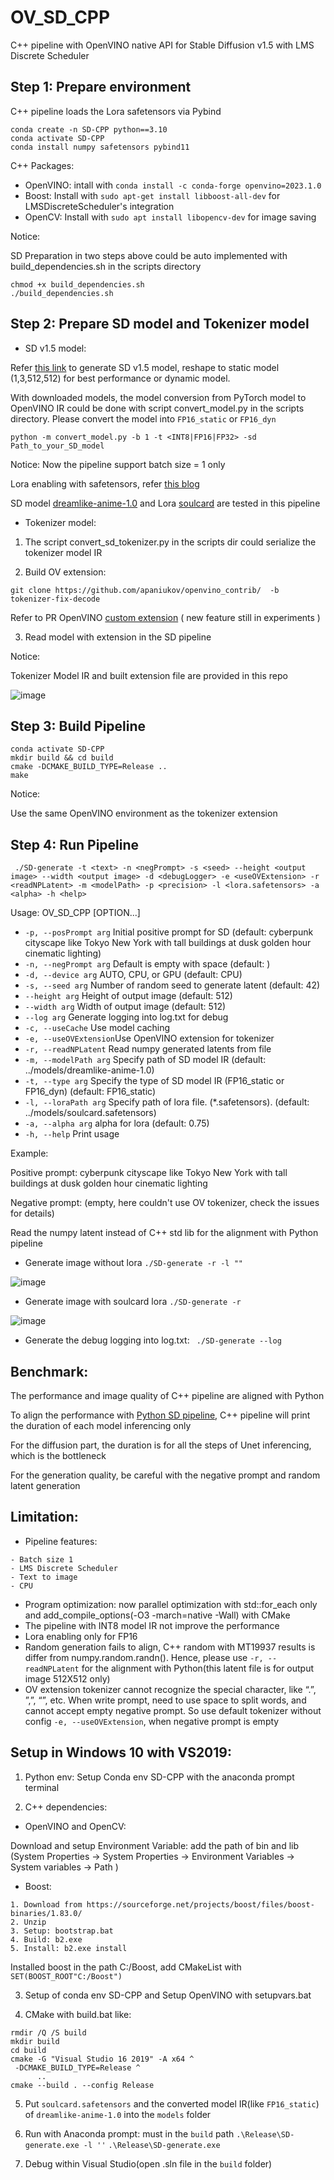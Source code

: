 # OV_SD_CPP
C++ pipeline with OpenVINO native API for Stable Diffusion v1.5 with LMS Discrete Scheduler

## Step 1: Prepare environment
C++ pipeline loads the Lora safetensors via Pybind
```shell
conda create -n SD-CPP python==3.10
conda activate SD-CPP
conda install numpy safetensors pybind11
```
C++ Packages:
* OpenVINO: intall with `conda install -c conda-forge openvino=2023.1.0`
* Boost: Install with `sudo apt-get install libboost-all-dev` for LMSDiscreteScheduler's integration
* OpenCV: Install with `sudo apt install libopencv-dev` for image saving

Notice: 

SD Preparation in two steps above could be auto implemented with build_dependencies.sh in the scripts directory 
```shell
chmod +x build_dependencies.sh
./build_dependencies.sh
```

## Step 2: Prepare SD model and Tokenizer model
* SD v1.5 model:

Refer [this link](https://github.com/intel-innersource/frameworks.ai.openvino.llm.bench/blob/main/public/convert.py#L124-L184) to generate SD v1.5 model, reshape to static model (1,3,512,512) for best performance or dynamic model. 

With downloaded models, the model conversion from PyTorch model to OpenVINO IR could be done with script convert_model.py in the scripts directory. Please convert the model into `FP16_static` or `FP16_dyn` 

```shell
python -m convert_model.py -b 1 -t <INT8|FP16|FP32> -sd Path_to_your_SD_model
```
Notice: Now the pipeline support batch size = 1 only

Lora enabling with safetensors, refer [this blog](https://blog.openvino.ai/blog-posts/enable-lora-weights-with-stable-diffusion-controlnet-pipeline) 

SD model [dreamlike-anime-1.0](https://huggingface.co/dreamlike-art/dreamlike-anime-1.0) and Lora [soulcard](https://civitai.com/models/67927?modelVersionId=72591) are tested in this pipeline

* Tokenizer model:
  
1. The script convert_sd_tokenizer.py in the scripts dir could serialize the tokenizer model IR

2. Build OV extension:
 
```git clone https://github.com/apaniukov/openvino_contrib/  -b tokenizer-fix-decode```

Refer to PR OpenVINO [custom extension](https://github.com/openvinotoolkit/openvino_contrib/pull/687) ( new feature still in experiments )

3. Read model with extension in the SD pipeline 

Notice:

Tokenizer Model IR and built extension file are provided in this repo

![image](https://github.com/yangsu2022/OV_SD_CPP/assets/102195992/bac14f96-69c9-4ec4-b694-21a62a3176f4)

## Step 3: Build Pipeline

```shell
conda activate SD-CPP
mkdir build && cd build
cmake -DCMAKE_BUILD_TYPE=Release ..
make
```
Notice:

Use the same OpenVINO environment as the tokenizer extension

## Step 4: Run Pipeline
```shell
 ./SD-generate -t <text> -n <negPrompt> -s <seed> --height <output image> --width <output image> -d <debugLogger> -e <useOVExtension> -r <readNPLatent> -m <modelPath> -p <precision> -l <lora.safetensors> -a <alpha> -h <help>
```

Usage:
  OV_SD_CPP [OPTION...]

* `-p, --posPrompt arg`     Initial positive prompt for SD  (default: cyberpunk cityscape like Tokyo New York  with tall buildings at dusk golden hour cinematic lighting)
* `-n, --negPrompt arg` Default is empty with space (default: )
* `-d, --device arg` AUTO, CPU, or GPU (default: CPU)
* `-s, --seed arg`      Number of random seed to generate latent (default: 42)
* `--height arg`        Height of output image (default: 512)
* `--width arg`         Width of output image (default: 512)
* `--log arg`           Generate logging into log.txt for debug
* `-c, --useCache`      Use model caching
* `-e, --useOVExtension`Use OpenVINO extension for tokenizer
* `-r, --readNPLatent`  Read numpy generated latents from file
* `-m, --modelPath arg` Specify path of SD model IR (default: ../models/dreamlike-anime-1.0)
* `-t, --type arg`      Specify the type of SD model IR (FP16_static or FP16_dyn) (default: FP16_static)
* `-l, --loraPath arg`  Specify path of lora file. (*.safetensors). (default: ../models/soulcard.safetensors)
* `-a, --alpha arg`     alpha for lora (default: 0.75)
* `-h, --help`          Print usage

Example:

Positive prompt: cyberpunk cityscape like Tokyo New York  with tall buildings at dusk golden hour cinematic lighting

Negative prompt: (empty, here couldn't use OV tokenizer, check the issues for details)  

Read the numpy latent instead of C++ std lib for the alignment with Python pipeline 

* Generate image without lora ` ./SD-generate -r -l "" `

![image](https://github.com/intel-sandbox/OV_SD_CPP/assets/102195992/66047d66-08a3-4272-abdc-7999d752eea0)

* Generate image with soulcard lora ` ./SD-generate -r `

![image](https://github.com/intel-sandbox/OV_SD_CPP/assets/102195992/0f6e2e3e-74fe-4bd4-bb86-df17cb4bf3f8)

* Generate the debug logging into log.txt: ` ./SD-generate --log`

## Benchmark:
The performance and image quality of C++ pipeline are aligned with Python

To align the performance with [Python SD pipeline](https://github.com/FionaZZ92/OpenVINO_sample/tree/master/SD_controlnet), C++ pipeline will print the duration of each model inferencing only

For the diffusion part, the duration is for all the steps of Unet inferencing, which is the bottleneck

For the generation quality, be careful with the negative prompt and random latent generation

## Limitation:
* Pipeline features:
```shell
- Batch size 1
- LMS Discrete Scheduler
- Text to image
- CPU
```
* Program optimization:
now parallel optimization with std::for_each only and add_compile_options(-O3 -march=native -Wall) with CMake
* The pipeline with INT8 model IR not improve the performance  
* Lora enabling only for FP16
* Random generation fails to align, C++ random with MT19937 results is differ from numpy.random.randn(). Hence, please use `-r, --readNPLatent` for the alignment with Python(this latent file is for output image 512X512 only) 
* OV extension tokenizer cannot recognize the special character, like “.”, ”,”, “”, etc. When write prompt, need to use space to split words, and cannot accept empty negative prompt.
So use default tokenizer without config `-e, --useOVExtension`, when negative prompt is empty
  
## Setup in Windows 10 with VS2019:
1. Python env: Setup Conda env SD-CPP with the anaconda prompt terminal

2. C++ dependencies:

* OpenVINO and OpenCV:

Download and setup Environment Variable: add the path of bin and lib
(System Properties -> System Properties -> Environment Variables -> System variables -> Path )
* Boost:
```shell
1. Download from https://sourceforge.net/projects/boost/files/boost-binaries/1.83.0/
2. Unzip
3. Setup: bootstrap.bat 
4. Build: b2.exe
5. Install: b2.exe install
```
Installed boost in the path C:/Boost, add CMakeList with `SET(BOOST_ROOT"C:/Boost")`

3. Setup of conda env SD-CPP and Setup OpenVINO with setupvars.bat

4. CMake with build.bat like:

```shell
rmdir /Q /S build
mkdir build
cd build
cmake -G "Visual Studio 16 2019" -A x64 ^
 -DCMAKE_BUILD_TYPE=Release ^
      ..
cmake --build . --config Release
```

5. Put `soulcard.safetensors` and the converted model IR(like `FP16_static`) of `dreamlike-anime-1.0` into the `models` folder

6. Run with Anaconda prompt: must in the `build` path
 `.\Release\SD-generate.exe -l ''`
 `.\Release\SD-generate.exe` 

7. Debug within Visual Studio(open .sln file in the `build` folder)